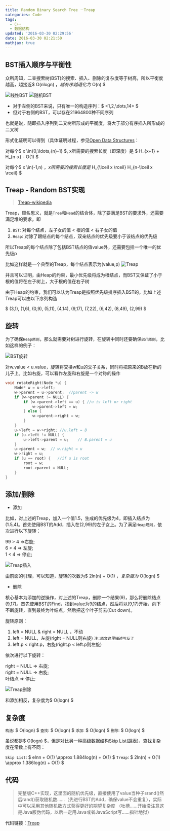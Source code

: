 ```yaml
---
title: Random Binary Search Tree －Treap
categories: Code
tags:
  - C++
  - 数据结构
updated: '2016-03-30 02:29:56'
date: 2016-03-30 02:21:50
mathjax: true
---
```


## BST插入顺序与平衡性

众所周知，二查搜索树(BST)的搜索、插入、删除的复杂度等于树高，所以平衡度越高，越接近$ O(nlogn) $，越有序越退化为$ O(n) $

![线性BST](http://dreampiggy-image.test.upcdn.net/image/3/9f/4b2394fd756bcf2edcee109bb18ef.png)
![随机BST](http://dreampiggy-image.test.upcdn.net/image/e/a2/3419e63d7126ece4996634b3f7dad.png)

+ 对于左侧的BST来说，只有唯一的构造序列：$ <1,2,\dots,14> $
+ 但对于右侧的BST，可以存在21964800种不同序列

也就是说，随即插入序列到二叉树所形成的平衡度，将大于部分有序插入所形成的二叉树

形式化证明可以得到（具体证明过程，参见[Open Data Structures][3]：

对每个$ x \in{0,\ldots,{n}-1} $, x所需要的搜索长度（即深度）是 $ H\_{x+1} + H\_{n-x} - O(1) $

对每个$ x \in(-1,n) $，x所需要的搜索长度是$ H\_{\lceil x \rceil} H\_{n-\lceil x \rceil} $

## Treap - Random BST实现

> [Treap-wikipedia][4]

Treap，顾名思义，就是`Tree`和`Head`的结合体，除了要满足BST的要求外，还需要满足堆的要求，即

1.  `BST`: 对每个结点，左子女的值 < 根的值 < 右子女的值
2.  `Heap`: 对除了跟结点的每个结点，双亲结点的优先级要小于该结点的优先级

所以Treap的每个结点除了包括BST结点的值value外，还需要包括一个唯一的优先级p

比如这样就是一个典型的Treap，每个结点表示为(value,p) ![Treap][5]

并且可以证明，由Heap的约束，最小优先级将成为根结点，而BST又保证了小于根的值将在左子树上，大于根的值在右子树

由于Heap的约束，我们可以认为Treap是按照优先级排序插入BST的，比如上述Treap可以由以下序列构造

$ (3,1), (1,6), (0,9), (5,11), (4,14), (9,17), (7,22), (6,42), (8,49), (2,99) $

## 旋转

为了确保`Heap原则`，那么就需要对树进行旋转，在旋转中同时还要确保`BST原则`，比如这样的例子：

![BST旋转][6]

对w.value < u.value，旋转将交换w和u的父子关系，同时将把原来的B放在新的儿子上。比如右旋，可以看作左旋和右旋是一个对称的操作

```cpp
void rotateRight(Node *u) {
    Node* w = u->left;
    w->parent = u->parent;  //parent -> w
    if (w->parent != NULL) {
        if (w->parent->left == u) { //u is left or right
            w->parent->left = w;
        } else {
            w->parent->right = w;
        }
    }
    u->left = w->right; //u.left = B
    if (u->left != NULL) {
        u->left->parent = u;    // B.parent = u
    }
    u->parent = w;  // w.right = u
    w->right = u;
    if (u == root) {   //if u is root
        root = w;
        root->parent = NULL;
    }
}
```

## 添加/删除

*   添加

比如，对上述的Treap，加入一个值1.5，生成的优先级为4，即插入结点为(1.5,4)。首先使用BST的Add，插入在(2,99)的左子女上。为了满足`Heap规则`，依次进行以下旋转：

99 > 4 =>右旋;  
6 > 4 => 左旋;  
1 < 4 => 停止;

![Treap插入][7]

由前面的引理，可以知道，旋转的次数为$ 2ln(n) + O(1) $，复杂度为$ O(logn) $

*   删除

核心基本为添加的逆操作，对上述的Treap，删除一个结果(9)，那么将删除结点(9,17)。首先使用BST的Find，找到value为9的结点，然后将以(9,17)开始，向下不断旋转，直到最终为叶结点，然后把这个叶子剪去(Cut down)。

旋转原则：
1. left = NULL & right = NULL ，不动
2. left = NULL，左旋(right = NULL则右旋) `注:原文这里描述写反了`
3. left.p < right.p，右旋(right.p < left.p则左旋)

依次进行以下旋转：

right = NULL => 右旋;  
right = NULL => 右旋;  
叶结点 => 停止;

![Treap删除][8]

和添加相反，复杂度为$ O(logn) $

## 复杂度

`构造`: $ O(logn) $ `查找`: $ O(logn) $ `添加`: $ O(logn) $ `删除`: $ O(logn) $

虽说都是$ O(logn) $，但是对比另一种高级数据结构[Skip List(跳表)][9]，查找复杂度在常数上有不同：

`Skip List`: $ elnn + O(1) \approx 1.884log(n) + O(1) $ `Treap`: $ 2ln(n) + O(1) \approx 1.386log(n) + O(1) $

## 代码

> 完整版C++实现，这里面的随机优先级，直接使用了value当种子srand()然后rand()获取随机数……（先进行BST的Add，确保value不会重复），实际中可以采用其他随机数方式获得更好的期望复杂度 （吐槽……开始没注意这是Java版伪代码，以后一定用Java或者JavaScript写……指针地狱）

代码链接：[Treap][10]


 [3]: http://opendatastructures.org/ods-java/7_1_Random_Binary_Search_Tr.html#fig:rbst-records
 [4]: https://en.wikipedia.org/wiki/Treap
 [5]: http://opendatastructures.org/versions/edition-0.1e/ods-java/img1086.png
 [6]: http://opendatastructures.org/versions/edition-0.1e/ods-java/img1102.png
 [7]: http://opendatastructures.org/versions/edition-0.1e/ods-java/img1108.png
 [8]: http://opendatastructures.org/versions/edition-0.1e/ods-java/img1114.png
 [9]: https://en.wikipedia.org/wiki/Skip_list
 [10]: http://www.dreampiggy.com/source/413-2/